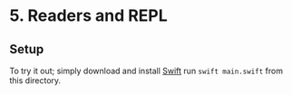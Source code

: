 # 5. Readers and REPL

## Setup
To try it out; simply download and install [Swift](https://www.swift.org/download/) run `swift main.swift` from this directory.
